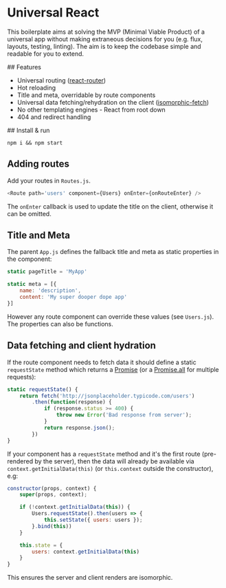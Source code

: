 # Universal React

This boilerplate aims at solving the MVP (Minimal Viable Product) of a universal app without making extraneous decisions for you (e.g. flux,	 layouts, testing, linting). The aim is to keep the codebase simple and readable for you to extend.

## Features

- Universal routing ([react-router](https://github.com/rackt/react-router))
- Hot reloading
- Title and meta, overridable by route components
- Universal data fetching/rehydration on the client ([isomorphic-fetch](https://github.com/matthew-andrews/isomorphic-fetch))
- No other templating engines - React from root down
- 404 and redirect handling

## Install & run

```
npm i && npm start
```

## Adding routes

Add your routes in `Routes.js`.

```js
<Route path='users' component={Users} onEnter={onRouteEnter} />
```

The `onEnter` callback is used to update the title on the client, otherwise it can be omitted.

## Title and Meta

The parent `App.js` defines the fallback title and meta as static properties in the component:

```js
static pageTitle = 'MyApp'

static meta = [{
	name: 'description',
	content: 'My super dooper dope app'
}]
```

However any route component can override these values (see `Users.js`). The properties can also be functions.

## Data fetching and client hydration

If the route component needs to fetch data it should define a static `requestState` method which returns a [Promise](https://developer.mozilla.org/en/docs/Web/JavaScript/Reference/Global_Objects/Promise) (or a [Promise.all](https://developer.mozilla.org/en-US/docs/Web/JavaScript/Reference/Global_Objects/Promise/all) for multiple requests):

```js
static requestState() {
	return fetch('http://jsonplaceholder.typicode.com/users')
		.then(function(response) {
			if (response.status >= 400) {
				throw new Error('Bad response from server');
			}
			return response.json();
		})
}
```

If your component has a `requestState` method and it's the first route (pre-rendered by the server), then the data will already be available via `context.getInitialData(this)` (or `this.context` outside the constructor), e.g:

```js
constructor(props, context) {
	super(props, context);

	if (!context.getInitialData(this)) {
		Users.requestState().then(users => {
			this.setState({ users: users });
		}.bind(this))
	}

	this.state = {
		users: context.getInitialData(this)
	}
}
```

This ensures the server and client renders are isomorphic.